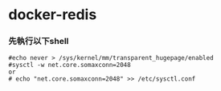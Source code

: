 # docker-redis
### 先執行以下shell
```
#echo never > /sys/kernel/mm/transparent_hugepage/enabled
#sysctl -w net.core.somaxconn=2048
or 
# echo "net.core.somaxconn=2048" >> /etc/sysctl.conf
```
